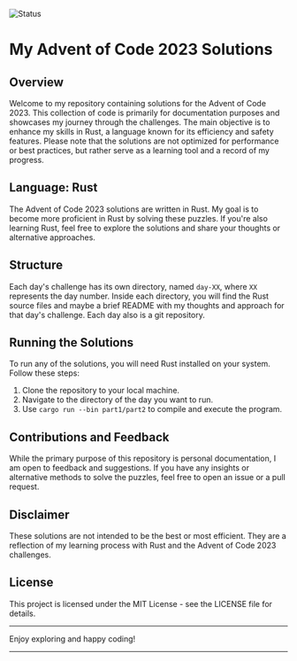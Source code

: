 ![Status](https://img.shields.io/badge/Completed-1/1-green)

# My Advent of Code 2023 Solutions

## Overview

Welcome to my repository containing solutions for the Advent of Code 2023. This collection of code is primarily for documentation purposes and showcases my journey through the challenges. The main objective is to enhance my skills in Rust, a language known for its efficiency and safety features. Please note that the solutions are not optimized for performance or best practices, but rather serve as a learning tool and a record of my progress.

## Language: Rust

The Advent of Code 2023 solutions are written in Rust. My goal is to become more proficient in Rust by solving these puzzles. If you're also learning Rust, feel free to explore the solutions and share your thoughts or alternative approaches.

## Structure

Each day's challenge has its own directory, named `day-XX`, where `XX` represents the day number. Inside each directory, you will find the Rust source files and maybe a brief README with my thoughts and approach for that day's challenge. Each day also is a git repository.

## Running the Solutions

To run any of the solutions, you will need Rust installed on your system. Follow these steps:

1. Clone the repository to your local machine.
2. Navigate to the directory of the day you want to run.
3. Use `cargo run --bin part1/part2` to compile and execute the program.

## Contributions and Feedback

While the primary purpose of this repository is personal documentation, I am open to feedback and suggestions. If you have any insights or alternative methods to solve the puzzles, feel free to open an issue or a pull request.

## Disclaimer

These solutions are not intended to be the best or most efficient. They are a reflection of my learning process with Rust and the Advent of Code 2023 challenges.

## License

This project is licensed under the MIT License - see the LICENSE file for details.

---

Enjoy exploring and happy coding!

---
